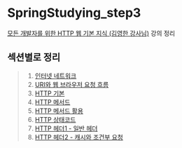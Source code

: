 # SpringStudying_step3
 [모든 개발자를 위한 HTTP 웹 기본 지식 (김영한 강사님)](https://www.inflearn.com/course/http-%EC%9B%B9-%EB%84%A4%ED%8A%B8%EC%9B%8C%ED%81%AC) 강의 정리


## 섹션별로 정리
>1. [인터넷 네트워크](/section1.md)
>2. [URI와 웹 브라우저 요청 흐름](/section2.md)
>3. [HTTP 기본](/section3.md)
>4. [HTTP 메서드](/section4.md)
>5. [HTTP 메서드 활용](/section5.md)
>6. [HTTP 상태코드](/section6.md)
>7. [HTTP 헤더1 - 일반 헤더](/section7.md)
>8. [HTTP 헤더2 - 캐시와 조건부 요청](/section8.md)
